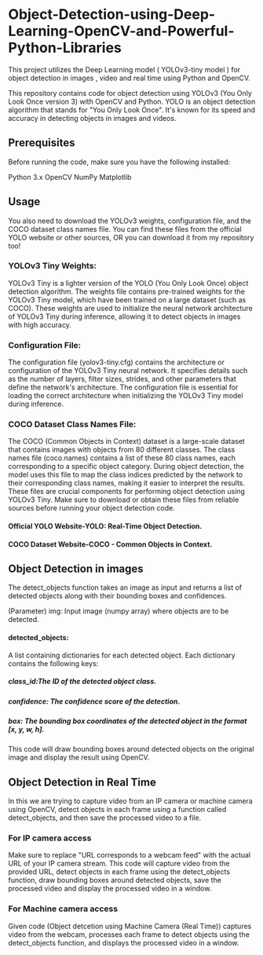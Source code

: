 # Object-Detection-using-Deep-Learning-OpenCV-and-Powerful-Python-Libraries
This project utilizes the Deep Learning model ( YOLOv3-tiny model ) for object detection in images , video and real time using Python and OpenCV.

This repository contains code for object detection using YOLOv3 (You Only Look Once version 3) with OpenCV and Python. YOLO is an object detection algorithm that stands for "You Only Look Once". It's known for its speed and accuracy in detecting objects in images and videos.

## Prerequisites
Before running the code, make sure you have the following installed:

Python 3.x
OpenCV
NumPy
Matplotlib

## Usage
You also need to download the YOLOv3 weights, configuration file, and the COCO dataset class names file. You can find these files from the official YOLO website or other sources, OR you can download it from my repository too!

### YOLOv3 Tiny Weights:
YOLOv3 Tiny is a lighter version of the YOLO (You Only Look Once) object detection algorithm.
The weights file contains pre-trained weights for the YOLOv3 Tiny model, which have been trained on a large dataset (such as COCO).
These weights are used to initialize the neural network architecture of YOLOv3 Tiny during inference, allowing it to detect objects in images with high accuracy.

### Configuration File:
The configuration file (yolov3-tiny.cfg) contains the architecture or configuration of the YOLOv3 Tiny neural network.
It specifies details such as the number of layers, filter sizes, strides, and other parameters that define the network's architecture.
The configuration file is essential for loading the correct architecture when initializing the YOLOv3 Tiny model during inference.

### COCO Dataset Class Names File:
The COCO (Common Objects in Context) dataset is a large-scale dataset that contains images with objects from 80 different classes.
The class names file (coco.names) contains a list of these 80 class names, each corresponding to a specific object category.
During object detection, the model uses this file to map the class indices predicted by the network to their corresponding class names, making it easier to interpret the results.
These files are crucial components for performing object detection using YOLOv3 Tiny. Make sure to download or obtain these files from reliable sources before running your object detection code.

#### Official YOLO Website-YOLO: Real-Time Object Detection.
#### COCO Dataset Website-COCO - Common Objects in Context.

## Object Detection in images 
The detect_objects function takes an image as input and returns a list of detected objects along with their bounding boxes and confidences.

(Parameter) img: Input image (numpy array) where objects are to be detected.

#### detected_objects:
A list containing dictionaries for each detected object. Each dictionary contains the following keys:
##### class_id:The ID of the detected object class.
##### confidence: The confidence score of the detection.
##### box: The bounding box coordinates of the detected object in the format [x, y, w, h].

This code will draw bounding boxes around detected objects on the original image and display the result using OpenCV.

## Object Detection in Real Time
In this we are trying to capture video from an IP camera or machine camera using OpenCV, detect objects in each frame using a function called detect_objects, and then save the processed video to a file.

### For IP camera access  
Make sure to replace "URL corresponds to a webcam feed" with the actual URL of your IP camera stream.
This code will capture video from the provided URL, detect objects in each frame using the detect_objects function, draw bounding boxes around detected objects, save the processed video and display the processed video in a window.

### For Machine camera access 
Given code (Object detcetion using Machine Camera (Real Time)) captures video from the webcam, processes each frame to detect objects using the detect_objects function, and displays the processed video in a window. 

